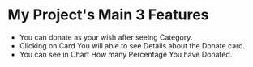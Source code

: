 
# My Project's Main 3 Features

- You can donate as your wish after seeing Category.
- Clicking on Card You will able to see Details about the Donate card.
- You can see in Chart How many Percentage You have Donated.
 

